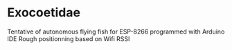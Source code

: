 # Exocoetidae
Tentative of autonomous flying fish for ESP-8266 programmed with Arduino IDE
Rough positionning based on Wifi RSSI
